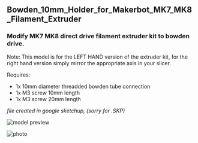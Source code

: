## Bowden_10mm_Holder_for_Makerbot_MK7_MK8_Filament_Extruder

### Modify MK7 MK8 direct drive filament extruder kit to bowden drive.

Note: This model is for the LEFT HAND version of the extruder kit, for the right hand version simply mirror the appropriate axis in your slicer.

Requires:

- 1x 10mm diameter threadded bowden tube connection
- 1x M3 screw 10mm length
- 1x M3 screw 20mm length


*file created in google sketchup, (sorry for .SKP)*

![model preview](/Bowden_10mm_Holder_preview.png)

![photo](/Bowden_10mm_Holder_photo.png)